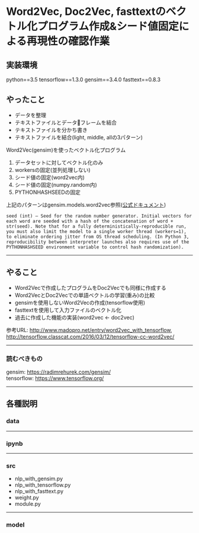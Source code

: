 # Word2Vec, Doc2Vec, fasttextのベクトル化プログラム作成&シード値固定による再現性の確認作業

## 実装環境

python==3.5
tensorflow==1.3.0
gensim==3.4.0
fasttext==0.8.3

## やったこと

- データを整理
- テキストファイルとデータフレームを結合
- テキストファイルを分かち書き
- テキストファイルを結合(light, middle, allの3パターン)

Word2Vec(gensim)を使ったベクトル化プログラム

1. データセットに対してベクトル化のみ
2. workersの固定(並列処理しない)
3. シード値の固定(word2vec内)
4. シード値の固定(numpy.random内)
5. PYTHONHASHSEEDの固定

上記のパターンはgensim.models.word2vec参照([公式ドキュメント](https://radimrehurek.com/gensim/models/word2vec.html))

    seed (int) – Seed for the random number generator. Initial vectors for each word are seeded with a hash of the concatenation of word + str(seed). Note that for a fully deterministically-reproducible run, you must also limit the model to a single worker thread (workers=1), to eliminate ordering jitter from OS thread scheduling. (In Python 3, reproducibility between interpreter launches also requires use of the PYTHONHASHSEED environment variable to control hash randomization).

***

## やること

- Word2Vecで作成したプログラムをDoc2Vecでも同様に作成する
- Word2VecとDoc2Vecでの単語ベクトルの学習(重み)の比較
- gensimを使用しないWord2Vecの作成(tensorflow使用)
- fasttextを使用して入力ファイルのベクトル化
- 過去に作成した機能の実装(word2vec ← doc2vec)


参考URL: http://www.madopro.net/entry/word2vec_with_tensorflow,
http://tensorflow.classcat.com/2016/03/12/tensorflow-cc-word2vec/

***

### 読むべきもの

gensim: https://radimrehurek.com/gensim/<br>
tensorflow: https://www.tensorflow.org/<br>

***

## 各種説明

### data
***
### ipynb
***
### src
- nlp_with_gensim.py
- nlp_with_tensorflow.py
- nlp_with_fasttext.py
- weight.py
- module.py

***
### model